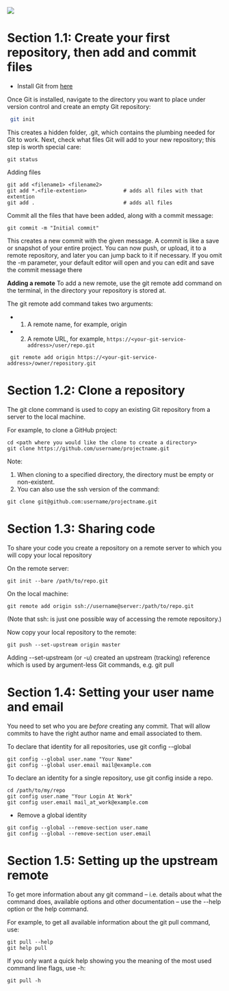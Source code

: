 <img src="./img/1.png"/>

# Section 1.1: Create your first repository, then add and commit files

 * Install Git from [here](https://git-scm.com/)

Once Git is installed, navigate to the directory you want to place under version control and create an empty Git
repository:
```bash
 git init 
```
This creates a hidden folder, .git, which contains the plumbing needed for Git to work.
Next, check what files Git will add to your new repository; this step is worth special care:
```
git status
```
Adding files
```
git add <filename1> <filename2>
git add *.<file-extention>            # adds all files with that extention
git add .                             # adds all files
```
Commit all the files that have been added, along with a commit message:

```
git commit -m "Initial commit"

```
This creates a new commit with the given message. A commit is like a save or snapshot of your entire project. You
can now push, or upload, it to a remote repository, and later you can jump back to it if necessary.
If you omit the -m parameter, your default editor will open and you can edit and save the commit message there

**Adding a remote**
To add a new remote, use the git remote add command on the terminal, in the directory your repository is stored
at.

The git remote add command takes two arguments:
* 1. A remote name, for example, origin
* 2. A remote URL, for example,    ```https://<your-git-service-address>/user/repo.git```

```
 git remote add origin https://<your-git-service-address>/owner/repository.git
```


# Section 1.2: Clone a repository

The git clone command is used to copy an existing Git repository from a server to the local machine.


For example, to clone a GitHub project:
```
cd <path where you would like the clone to create a directory>
git clone https://github.com/username/projectname.git
```

Note:
1. When cloning to a specified directory, the directory must be empty or non-existent.
2. You can also use the ssh version of the command:
```
git clone git@github.com:username/projectname.git
```

# Section 1.3: Sharing code

To share your code you create a repository on a remote server to which you will copy your local repository

On the remote server:
```
git init --bare /path/to/repo.git
```
On the local machine:
```
git remote add origin ssh://username@server:/path/to/repo.git
```
(Note that ssh: is just one possible way of accessing the remote repository.)

Now copy your local repository to the remote:
```
git push --set-upstream origin master
```
Adding --set-upstream (or -u) created an upstream (tracking) reference which is used by argument-less Git
commands, e.g. git pull

# Section 1.4: Setting your user name and email

You need to set who you are *before* creating any commit. That will allow commits to have the
right author name and email associated to them.

To declare that identity for all repositories, use git config --global


```
git config --global user.name "Your Name"
git config --global user.email mail@example.com
```


To declare an identity for a single repository, use git config inside a repo.
```
cd /path/to/my/repo
git config user.name "Your Login At Work"
git config user.email mail_at_work@example.com
```

* Remove a global identity
```
git config --global --remove-section user.name
git config --global --remove-section user.email

```
# Section 1.5: Setting up the upstream remote

To get more information about any git command – i.e. details about what the command does, available options and
other documentation – use the --help option or the help command.



For example, to get all available information about the git pull command, use:
```
git pull --help
git help pull
```

If you only want a quick help showing you the meaning of the most used command line flags, use -h:

```
git pull -h
```
